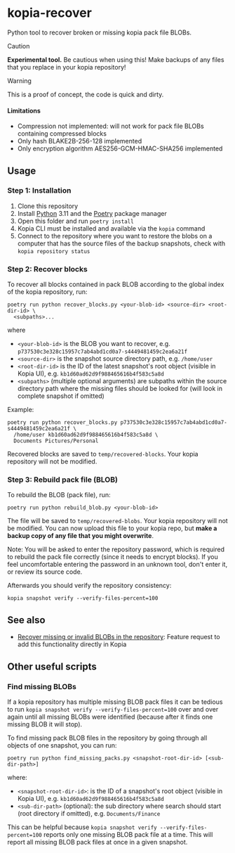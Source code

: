 # kopia-recover

Python tool to recover broken or missing kopia pack file BLOBs.

> [!CAUTION]
> **Experimental tool.** Be cautious when using this!
> Make backups of any files that you replace in your kopia repository!

> [!WARNING]
> This is a proof of concept, the code is quick and dirty.

#### Limitations

* Compression not implemented: will not work for pack file BLOBs containing compressed blocks
* Only hash BLAKE2B-256-128 implemented
* Only encryption algorithm AES256-GCM-HMAC-SHA256 implemented

## Usage

### Step 1: Installation

1. Clone this repository
2. Install [Python](https://www.python.org/) 3.11 and the [Poetry](https://python-poetry.org/) package manager
3. Open this folder and run `poetry install`
4. Kopia CLI must be installed and available via the `kopia` command
5. Connect to the repository where you want to restore the blobs on a computer that has the source files of the backup snapshots, check with `kopia repository status`

### Step 2: Recover blocks

To recover all blocks contained in pack BLOB according to the global index of the kopia repository, run:

```
poetry run python recover_blocks.py <your-blob-id> <source-dir> <root-dir-id> \
  <subpaths>...
```

where
* `<your-blob-id>` is the BLOB you want to recover, e.g. `p737530c3e328c15957c7ab4abd1cd0a7-s4449481459c2ea6a21f`
* `<source-dir>` is the snapshot source directory path, e.g. `/home/user`
* `<root-dir-id>` is the ID of the latest snapshot's root object (visible in Kopia UI), e.g. `kb1d60ad62d9f988465616b4f583c5a8d`
* `<subpaths>` (multiple optional arguments) are subpaths within the source directory path where the missing files should be looked for (will look in complete snapshot if omitted)

Example:

```
poetry run python recover_blocks.py p737530c3e328c15957c7ab4abd1cd0a7-s4449481459c2ea6a21f \
  /home/user kb1d60ad62d9f988465616b4f583c5a8d \
  Documents Pictures/Personal
```

Recovered blocks are saved to `temp/recovered-blocks`. Your kopia repository will not be modified.

### Step 3: Rebuild pack file (BLOB)

To rebuild the BLOB (pack file), run:

```
poetry run python rebuild_blob.py <your-blob-id>
```

The file will be saved to `temp/recovered-blobs`. Your kopia repository will not be modified.
You can now upload this file to your kopia repo, but **make a backup copy of any file that you might overwrite**.

Note: You will be asked to enter the repository password, which is required to rebuild the pack file
correctly (since it needs to encrypt blocks). If you feel uncomfortable entering the password in an
unknown tool, don't enter it, or review its source code.

Afterwards you should verify the repository consistency:

```
kopia snapshot verify --verify-files-percent=100
```

## See also

* [Recover missing or invalid BLOBs in the repository](https://github.com/kopia/kopia/issues/4332):
  Feature request to add this functionality directly in Kopia

## Other useful scripts

### Find missing BLOBs

If a kopia repository has multiple missing BLOB pack files it can be tedious to run
`kopia snapshot verify --verify-files-percent=100` over and over again until all missing BLOBs were identified (because after it finds one missing BLOB it will stop).

To find missing pack BLOB files in the repository by going through all objects of one snapshot, you can run:

```
poetry run python find_missing_packs.py <snapshot-root-dir-id> [<sub-dir-path>]
```

where:
* `<snapshot-root-dir-id>`: is the ID of a snapshot's root object (visible in Kopia UI), e.g. `kb1d60ad62d9f988465616b4f583c5a8d`
* `<sub-dir-path>` (optional): the sub directory where search should start (root directory if omitted), e.g. `Documents/Finance`

This can be helpful because `kopia snapshot verify --verify-files-percent=100` reports only one missing BLOB pack file at a time. This will report all missing BLOB pack files at once in a given snapshot.
